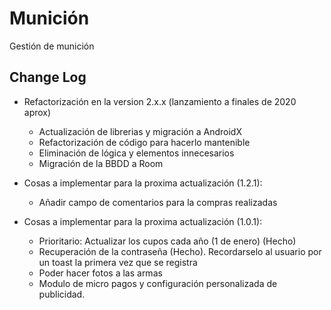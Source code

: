 # Munición

Gestión de munición

## Change Log

- Refactorización en la version 2.x.x (lanzamiento a finales de 2020 aprox)
  - Actualización de librerias y migración a AndroidX
  - Refactorización de código para hacerlo mantenible
  - Eliminación de lógica y elementos innecesarios
  - Migración de la BBDD a Room

- Cosas a implementar para la proxima actualización (1.2.1):
  - Añadir campo de comentarios para la compras realizadas

- Cosas a implementar para la proxima actualización (1.0.1):
  - Prioritario: Actualizar los cupos cada año (1 de enero) (Hecho)
  - Recuperación de la contraseña (Hecho). Recordarselo al usuario por un toast la primera vez que se registra
  - Poder hacer fotos a las armas
  - Modulo de micro pagos y configuración personalizada de publicidad.
